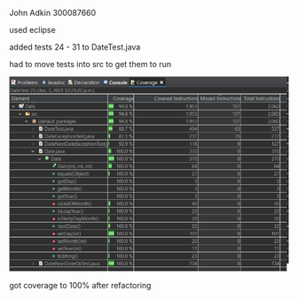 John Adkin 300087660

used eclipse 

added tests 24 - 31 to DateTest.java

had to move tests into src to get them to run

 ![coverage after refactoring](assets/coverageAfterRefactor.png)

got coverage to 100% after refactoring 


